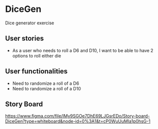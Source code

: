 # DiceGen
Dice generator exercise


## User stories
- As a user who needs to roll a D6 and D10, I want to   be able to have 2 options to roll either die

## User functionalities 
- Need to randomize a roll of a D6
- Need to randomize a roll of a D10

## Story Board
https://www.figma.com/file/lMy9SGOe7DhE69LJGsrEDo/Story-board-DiceGen?type=whiteboard&node-id=0%3A1&t=cP0WuUuMIa1p0hsG-1